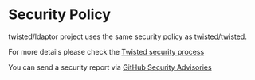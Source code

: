 # Security Policy

twisted/ldaptor project uses the same security policy as [twisted/twisted](https://github.com/twisted/twisted).

For more details please check the [Twisted security process](https://github.com/twisted/twisted?tab=security-ov-file#readme)

You can send a security report via [GitHub Security Advisories](https://github.com/twisted/ldaptor/security/advisories/new)
